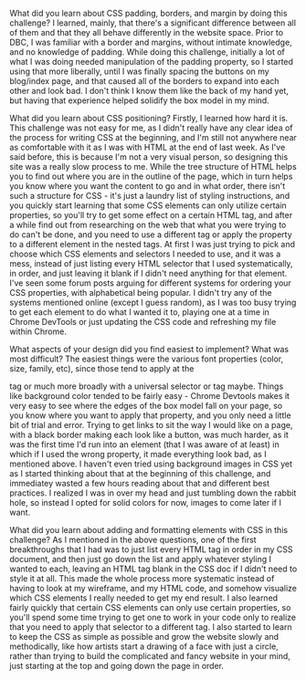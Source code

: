 What did you learn about CSS padding, borders, and margin by doing this challenge?
I learned, mainly, that there's a significant difference between all of them and that they all behave differently in the website space. Prior to DBC, I was familiar with a border and margins, without intimate knowledge, and no knowledge of padding. While doing this challenge, initially a lot of what I was doing needed manipulation of the padding property, so I started using that more liberally, until I was finally spacing the buttons on my blog/index page, and that caused all of the borders to expand into each other and look bad. I don't think I know them like the back of my hand yet, but having that experience helped solidify the box model in my mind.

What did you learn about CSS positioning?
Firstly, I learned how hard it is. This challenge was not easy for me, as I didn't really have any clear idea of the process for writing CSS at the beginning, and I'm still not anywhere near as comfortable with it as I was with HTML at the end of last week. As I've said before, this is because I'm not a very visual person, so designing this site was a really slow process to me. While the tree structure of HTML helps you to find out where you are in the outline of the page, which in turn helps you know where you want the content to go and in what order, there isn't such a structure for CSS - it's just a laundry list of styling instructions, and you quickly start learning that some CSS elements can only utilize certain properties, so you'll try to get some effect on a certain HTML tag, and after a while find out from researching on the web that what you were trying to do can't be done, and you need to use a different tag or apply the property to a different element in the nested tags. At first I was just trying to pick and choose which CSS elements and selectors I needed to use, and it was a mess, instead of just listing every HTML selector that I used systematically, in order, and just leaving it blank if I didn't need anything for that element. I've seen some forum posts arguing for different systems for ordering your CSS properties, with alphabetical being popular. I didn't try any of the systems mentioned online (except I guess random), as I was too busy trying to get each element to do what I wanted it to, playing one at a time in Chrome DevTools or just updating the CSS code and refreshing my file within Chrome. 

What aspects of your design did you find easiest to implement? What was most difficult?
The easiest things were the various font properties (color, size, family, etc), since those tend to apply at the <p> tag or much more broadly with a universal selector or <body> tag maybe. Things like background color tended to be fairly easy - Chrome Devtools makes it very easy to see where the edges of the box model fall on your page, so you know where you want to apply that property, and you only need a little bit of trial and error. Trying to get links to sit the way I would like on a page, with a black border making each look like a button, was much harder, as it was the first time I'd run into an element (that I was aware of at least) in which if I used the wrong property, it made everything look bad, as I mentioned above. I haven't even tried using background images in CSS yet as I started thinking about that at the beginning of this challenge, and immediatey wasted a few hours reading about that and different best practices. I realized I was in over my head and just tumbling down the rabbit hole, so instead I opted for solid colors for now, images to come later if I want. 

What did you learn about adding and formatting elements with CSS in this challenge?
As I mentioned in the above questions, one of the first breakthroughs that I  had was to just list every HTML tag in order in my CSS document, and then just go down the list and apply whatever styling I wanted to each, leaving an HTML tag blank in the CSS doc if I didn't need to style it at all. This made the whole process more systematic instead of having to look at my wireframe, and my HTML code, and somehow visualize which CSS elements I really needed to get my end result. I also learned fairly quickly that certain CSS elements can only use certain properties, so you'll spend some time trying to get one to work in your code only to realize that you need to apply that selector to a different tag. I also started to learn to keep the CSS as simple as possible and grow the website slowly and methodically, like how artists start a drawing of a face with just a circle, rather than trying to build the complicated and fancy website in your mind, just starting at the top and going down the page in order. 